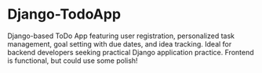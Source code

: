 # Django-TodoApp
 Django-based ToDo App featuring user registration, personalized task management, goal setting with due dates, and idea tracking. Ideal for backend developers seeking practical Django application practice. Frontend is functional, but could use some polish!
